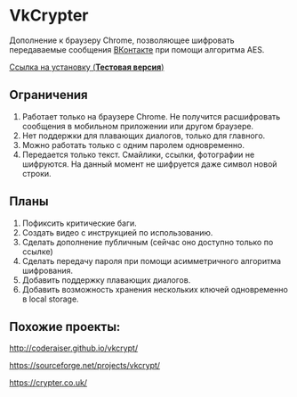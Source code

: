 # VkCrypter

Дополнение к браузеру Chrome, позволяющее шифровать передаваемые сообщения [ВКонтакте](http://vk.com) при помощи алгоритма AES.

[Ссылка на установку (**Тестовая версия**)](https://chrome.google.com/webstore/detail/vkcrypter/piepdpngpckgkmcdbmhnmhnklbeccnoc)

## Ограничения
1. Работает только на браузере Chrome. Не получится расшифровать сообщения в мобильном приложении или другом браузере.
2. Нет поддержки для плавающих диалогов, только для главного.
4. Можно работать только с одним паролем одновременно.
5. Передается только текст. Смайлики, ссылки, фотографии не шифруются. На данный момент не шифруется даже символ новой строки.

## Планы
1. Пофиксить критические баги.
2. Создать видео с инструкцией по использованию.
3. Сделать дополнение публичным (сейчас оно доступно только по ссылке)
4. Сделать передачу пароля при помощи асимметричного алгоритма шифрования.
5. Добавить поддержку плавающих диалогов.
6. Добавить возможность хранения нескольких ключей одновременно в local storage.

## Похожие проекты:

http://coderaiser.github.io/vkcrypt/

https://sourceforge.net/projects/vkcrypt/

https://crypter.co.uk/

